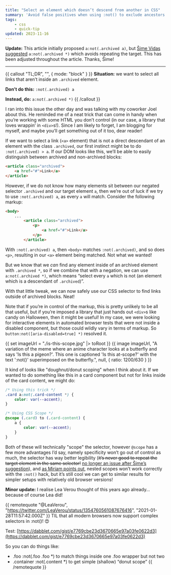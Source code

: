 ```yaml
---
title: "Select an element which doesn’t descend from another in CSS"
summary: 'Avoid false positives when using :not() to exclude ancestors from a scope.'
tags:
    - css
    - quick-tip
updated: 2023-11-16
---
```


**Update:** This article initially proposed `a:not(.archived a)`, but [Šime Vidas suggested](https://mastodon.social/@simevidas/111294439227937167) `a:not(.archived *)` which avoids repeating the target. This has been adjusted throughout the article. Thanks, Šime!

<hr>

{{ callout "TL;DR", "", { mode: "block" } }}
**Situation:** we want to select all links that aren’t inside an `.archived` element.

**Don’t do this:** `:not(.archived) a`

**Instead, do:** `a:not(.archived *)`
{{ /callout }}

I ran into this issue the other day and was talking with my coworker Joel about this. He reminded me of a neat trick that can come in handy when you’re working with some HTML you don’t control (in our case, a library that loves wrappin’ in `<div>`s!). Since I am likely to forget, I am blogging for myself, and maybe you’ll get something out of it too, dear reader!

If we want to select a link (`<a>` element) that is not a direct descendant of an element with the class `.archived`, our first instinct might be to do `:not(.archived) > a`. If our DOM looks like this, we’ll be able to easily distinguish between archived and non-archived blocks:

```html
<article class="archived">
	<a href="#">Link</a>
</article>
```

However, if we do not know how many elements sit between our negated selector ``.archived`` and our target element `a`, then we’re out of luck if we try to use `:not(.archived) a`, as every `a` will match. Consider the following markup:

```html
<body>
	...
		<article class="archived">
			<p>
				<a href="#">Link</a>
			</p>
		</article>
```

With `:not(.archived) a`, then `<body>` matches `:not(.archived)`, and so does `<p>`, resulting in our `<a>` element being matched. Not what we wanted!

But we know that we _can_ find any element inside of an archived element with `.archived *`, so if we combine that with a negation, we can use `a:not(.archived *)`, which means “select every `a` which is not (an element which is a descendant of `.archived`)”.

With that little tweak, we can now safely use our CSS selector to find links outside of archived blocks. Neat!

Note that if you’re in control of the markup, this is pretty unlikely to be all that useful, but if you’re imposed a library that just hands out `<div>`s like candy on Halloween, then it might be useful! In my case, we were looking for interactive elements in automated browser tests that were not inside a disabled component, but those could wildly vary in terms of markup. So `button:not([aria-disabled=true] *)` resolved it.

{{ set imageUrl = "./is-this-scope.jpg" |> toRoot }}
{{ image imageUrl, "A variation of the meme where an anime character looks at a butterfly and says 'Is this a pigeon?'. This one is captioned 'Is this at-scope?' with the text ':not()' superimposed on the butterfly.", null, { ratio: 1200/630 } }}

It kind of looks like "doughnut/donut scoping" when I think about it. If we wanted to do something like this in a card component but not for links inside of the card content, we might do:

```css
/* Using this trick */
.card a:not(.card-content *) {
    color: var(--accent);
}

/* Using CSS Scope */
@scope (.card) to (.card-content) {
    a {
        color: var(--accent);
    }
}
```

Both of these will technically "scope" the selector, however `@scope` has a few more advantages I’d say, namely specificity won’t go out of control as much, the selector has way better legibility (<del>it’s never good to repeat the target element in the same selector!</del> <ins>no longer an issue after Šime’s suggestion</ins>), and [as Miriam points out](https://shoptalkshow.com/591/#t=41:30), nested scopes won’t work correctly with the `:not()` hack, but it’s still cool we can get to similar results for simpler setups with relatively old browser versions!

**Minor update:** I realise Lea Verou thought of this years ago already… because of course Lea did!

{{ remotequote "@LeaVerou", "https://twitter.com/LeaVerou/status/1354760561087676416", "2021-01-28T11:57:42.000Z" }}
TIL that all modern browsers now support complex selectors in :not()! 😍

Test: [https://dabblet.com/gist/e7769cbe23d3670665e97a03fe0622d3](https://dabblet.com/gist/e7769cbe23d3670665e97a03fe0622d3)

So you can do things like:
- .foo :not(.foo .foo *) to match things inside one .foo wrapper but not two 
- .container :not(.content *) to get simple (shallow) “donut scope”
{{ /remotequote }}